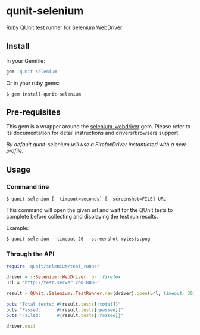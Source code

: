 qunit-selenium
==============

Ruby QUnit test runner for Selenium WebDriver

## Install

In your Gemfile:

```ruby
gem 'qunit-selenium'
```

Or in your ruby gems:

    $ gem install qunit-selenium

## Pre-requisites
This gem is a wrapper around the [selenium-webdriver](http://rubygems.org/gems/selenium-webdriver) gem.
Please refer to its documentation for detail instructions and drivers/browsers support.

_By default qunit-selenium will use a *FirefoxDriver* instantiated with a new profile._

## Usage

### Command line

    $ qunit-selenium [--timeout=seconds] [--screenshot=FILE] URL

This command will open the given url and wait for the QUnit tests to complete before collecting and displaying the test run results.

Example:

    $ qunit-selenium --timeout 20 --screenshot mytests.png

### Through the API

```ruby
require 'qunit/selenium/test_runner'

driver = ::Selenium::WebDriver.for :firefox
url = 'http://test.server.com:8080'

result = QUnit::Selenium::TestRunner.new(driver).open(url, timeout: 30)

puts "Total tests: #{result.tests[:total]}"
puts "Passed:      #{result.tests[:passed]}"
puts "Failed:      #{result.tests[:failed]}"

driver.quit
```

